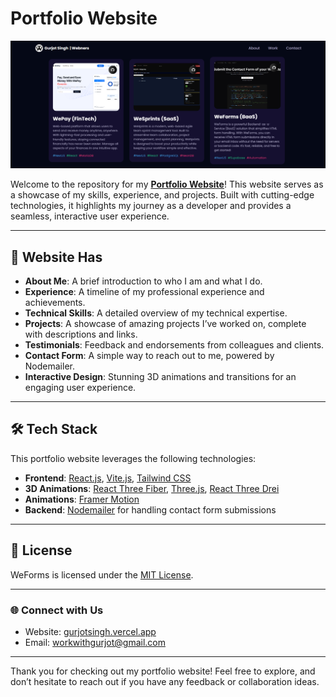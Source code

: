 # Portfolio Website

![Portfolio Website Banner](https://raw.githubusercontent.com/gurjotsingh22022/My_Portfolio/refs/heads/main/public/projects.png)

Welcome to the repository for my [**Portfolio Website**](https://gurjotsingh.vercel.app)! This website serves as a showcase of my skills, experience, and projects. Built with cutting-edge technologies, it highlights my journey as a developer and provides a seamless, interactive user experience.

---

## 🌟 Website Has

- **About Me**: A brief introduction to who I am and what I do.
- **Experience**: A timeline of my professional experience and achievements.
- **Technical Skills**: A detailed overview of my technical expertise.
- **Projects**: A showcase of amazing projects I’ve worked on, complete with descriptions and links.
- **Testimonials**: Feedback and endorsements from colleagues and clients.
- **Contact Form**: A simple way to reach out to me, powered by Nodemailer.
- **Interactive Design**: Stunning 3D animations and transitions for an engaging user experience.

---

## 🛠 Tech Stack

This portfolio website leverages the following technologies:

- **Frontend**: [React.js](https://reactjs.org/), [Vite.js](https://vitejs.dev/), [Tailwind CSS](https://tailwindcss.com/)
- **3D Animations**: [React Three Fiber](https://docs.pmnd.rs/react-three-fiber/getting-started/introduction), [Three.js](https://threejs.org/), [React Three Drei](https://github.com/pmndrs/drei)
- **Animations**: [Framer Motion](https://www.framer.com/motion/)
- **Backend**: [Nodemailer](https://nodemailer.com/) for handling contact form submissions

---

## 📜 License

WeForms is licensed under the [MIT License](LICENSE).

---

### 🌐 Connect with Us

- Website: [gurjotsingh.vercel.app](https://gurjotsingh.vercel.app)
- Email: [workwithgurjot@gmail.com](mailto:workwithgurjot@gmail.com)

---

Thank you for checking out my portfolio website! Feel free to explore, and don’t hesitate to reach out if you have any feedback or collaboration ideas.
